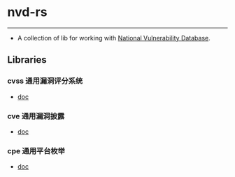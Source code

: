 # nvd-rs
---
- A collection of lib for working with [National Vulnerability Database](https://nvd.nist.gov/).

## Libraries

### cvss 通用漏洞评分系统
- [doc](https://emo-cat.github.io/nvd-rs/cvss/)

### cve 通用漏洞披露
- [doc](https://emo-cat.github.io/nvd-rs/cve/)

### cpe 通用平台枚举
- [doc](https://emo-cat.github.io/nvd-rs/cpe/)